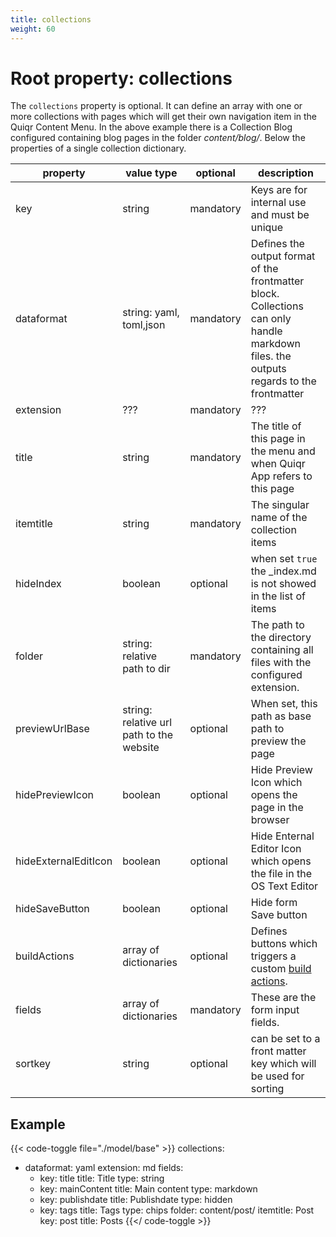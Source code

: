```yaml
---
title: collections
weight: 60
---
```


# Root property: collections

The ```collections``` property is optional. It can define an array with one or more
collections with pages which will get their own navigation item in the Quiqr
Content Menu. In the above example there is a Collection Blog configured
containing blog pages in the folder _content/blog/_. Below the properties of a
single collection dictionary.

| property             | value type                               | optional  | description                                                                                                                            |
|----------------------|------------------------------------------|-----------|----------------------------------------------------------------------------------------------------------------------------------------|
| key                  | string                                   | mandatory | Keys are for internal use and must be unique                                                                                           |
| dataformat           | string: yaml, toml,json                  | mandatory | Defines the output format of the frontmatter block. Collections can only handle markdown files. the outputs regards to the frontmatter |
| extension            | ???                                      | mandatory | ???                                                                                                                                    |
| title                | string                                   | mandatory | The title of this page in the menu and when Quiqr App refers to this page                                                              |
| itemtitle            | string                                   | mandatory | The singular name of the collection items                                                                                              |
| hideIndex            | boolean                                  | optional  | when set `true` the _index.md is not showed in the list of items                                                                       |
| folder               | string: relative path to dir             | mandatory | The path to the directory containing all files with the configured extension.                                                          |
| previewUrlBase       | string: relative url path to the website | optional  | When set, this path as base path to preview the page                                                                                   |
| hidePreviewIcon      | boolean                                  | optional  | Hide Preview Icon which opens the page in the browser                                                                                  |
| hideExternalEditIcon | boolean                                  | optional  | Hide Enternal Editor Icon which opens the file in the OS Text Editor                                                                   |
| hideSaveButton       | boolean                                  | optional  | Hide form Save button                                                                                                                  |
| buildActions         | array of dictionaries                    | optional  | Defines buttons which triggers a custom [build actions](/docs/20-quiqr-developer-reference/03-content-model/04-build-actions/).        |
| fields               | array of dictionaries                    | mandatory | These are the form input fields.                                                                                                       |
| sortkey              | string                                   | optional  | can be set to a front matter key which will be used for sorting                                                                        |

## Example

{{< code-toggle file="./model/base" >}}
collections:
  - dataformat: yaml
    extension: md
    fields:
      - key: title
        title: Title
        type: string
      - key: mainContent
        title: Main content
        type: markdown
      - key: publishdate
        title: Publishdate
        type: hidden
      - key: tags
        title: Tags
        type: chips
    folder: content/post/
    itemtitle: Post
    key: post
    title: Posts
{{</ code-toggle  >}}
